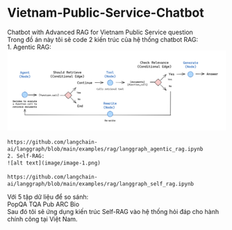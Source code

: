 # Vietnam-Public-Service-Chatbot
Chatbot with Advanced RAG for Vietnam Public Service question    
Trong đồ án này tôi sẽ code 2 kiến trúc của hệ thống chatbot RAG:   
    1. Agentic RAG:    
    ![alt text](image/image.png)   
        
    https://github.com/langchain-ai/langgraph/blob/main/examples/rag/langgraph_agentic_rag.ipynb    
    2. Self-RAG:    
    ![alt text](image/image-1.png)   

    https://github.com/langchain-ai/langgraph/blob/main/examples/rag/langgraph_self_rag.ipynb     
        
Với 5 tập dữ liệu để so sánh:    
PopQA TQA Pub ARC Bio    
Sau đó tôi sẽ ứng dụng kiến trúc Self-RAG vào hệ thống hỏi đáp cho hành chính công tại Việt Nam.    
